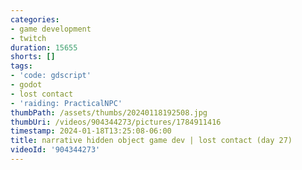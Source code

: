 ```yaml
---
categories:
- game development
- twitch
duration: 15655
shorts: []
tags:
- 'code: gdscript'
- godot
- lost contact
- 'raiding: PracticalNPC'
thumbPath: /assets/thumbs/20240118192508.jpg
thumbUri: /videos/904344273/pictures/1784911416
timestamp: 2024-01-18T13:25:08-06:00
title: narrative hidden object game dev | lost contact (day 27)
videoId: '904344273'
---
```

